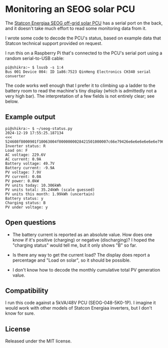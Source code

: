 # Monitoring an SEOG solar PCU

The
[Statcon Energiaa SEOG off-grid solar PCU](https://www.energiaa.in/off-grid-solar-pcu/)
has a serial port on the back, and it doesn't take much effort to read
some monitoring data from it.

I wrote some code to decode the PCU's status, based on example data that
Statcon technical support provided on request.

I run this on a Raspberry Pi that's connected to the PCU's serial port
using a random serial-to-USB cable:

    pi@shikra:~ $ lsusb -s 1:4
    Bus 001 Device 004: ID 1a86:7523 QinHeng Electronics CH340 serial converter

The code works well enough that I prefer it to climbing up a ladder to
the battery room to read the machine's tiny display (which is admittedly
not a very high bar). The interpretation of a few fields is not entirely
clear; see below.

## Example output

    pi@shikra:~ $ ~/seog-status.py
    2024-12-19 17:55:25.187134
    <<< 524608f8000901f10063004f0000000028421501000007c66e79426e6e6e6e6e6e6e796e6e
    Inverter status: R
    Load on: F
    AC voltage: 229.6V
    AC current: 0.9A
    Battery voltage: 49.7V
    Battery current: -9.9A
    PV voltage: 7.9V
    PV current: 0.0A
    PV power: 0.0kW
    PV units today: 10.306kWh
    PV units total: 35.24kWh (scale guessed)
    PV units this month: 1.99kWh (uncertain)
    Battery status: y
    Charging status: B
    PV under voltage: y

## Open questions

- The battery current is reported as an absolute value. How does one
  know if it's positive (charging) or negative (discharging)? I hoped
  the "charging status" would tell me, but it only shows "B" so far.

- Is there any way to get the current load? The display does report a
  percentage and "Load on solar", so it should be possible.

- I don't know how to decode the monthly cumulative total PV generation
  value.

## Compatibility

I run this code against a 5kVA/48V PCU (SEOG-048-5K0-1P). I imagine it
would work with other models of Statcon Energiaa inverters, but I don't
know for sure.

## License

Released under the MIT license.
